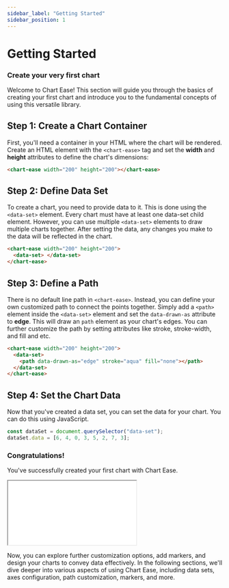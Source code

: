 ```yaml
---
sidebar_label: "Getting Started"
sidebar_position: 1
---
```


# Getting Started

### Create your very first chart

Welcome to Chart Ease! This section will guide you through the basics of creating your first chart and introduce you to the fundamental concepts of using this versatile library.

## Step 1: Create a Chart Container

First, you'll need a container in your HTML where the chart will be rendered. Create an HTML element with the `<chart-ease>` tag and set the **width** and **height** attributes to define the chart's dimensions:

```html
<chart-ease width="200" height="200"></chart-ease>
```

## Step 2: Define Data Set

To create a chart, you need to provide data to it. This is done using the `<data-set>` element. Every chart must have at least one data-set child element. However, you can use multiple `<data-set>` elements to draw multiple charts together. After setting the data, any changes you make to the data will be reflected in the chart.

```html
<chart-ease width="200" height="200">
  <data-set> </data-set>
</chart-ease>
```

## Step 3: Define a Path

There is no default line path in `<chart-ease>`. Instead, you can define your own customized path to connect the points together. Simply add a `<path>` element inside the `<data-set>` element and set the `data-drawn-as` attribute to **edge**. This will draw an `path` element as your chart's edges. You can further customize the path by setting attributes like stroke, stroke-width, and fill and etc.

```html
<chart-ease width="200" height="200">
  <data-set>
    <path data-drawn-as="edge" stroke="aqua" fill="none"></path>
  </data-set>
</chart-ease>
```

## Step 4: Set the Chart Data

Now that you've created a data set, you can set the data for your chart. You can do this using JavaScript.

```javascript
const dataSet = document.querySelector("data-set");
dataSet.data = [6, 4, 0, 3, 5, 2, 7, 3];
```

### Congratulations!

You've successfully created your first chart with Chart Ease.

<iframe src="/chart-ease/samples/edge-types/path.html" style={{ width: '250px', height: '250px' }}></iframe>

Now, you can explore further customization options, add markers, and design your charts to convey data effectively. In the following sections, we'll dive deeper into various aspects of using Chart Ease, including data sets, axes configuration, path customization, markers, and more.
